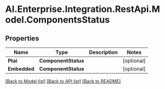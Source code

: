 
# AI.Enterprise.Integration.RestApi.Model.ComponentsStatus

## Properties

Name | Type | Description | Notes
------------ | ------------- | ------------- | -------------
**Ptai** | **ComponentStatus** |  | [optional] 
**Embedded** | **ComponentStatus** |  | [optional] 

[[Back to Model list]](../README.md#documentation-for-models)
[[Back to API list]](../README.md#documentation-for-api-endpoints)
[[Back to README]](../README.md)

